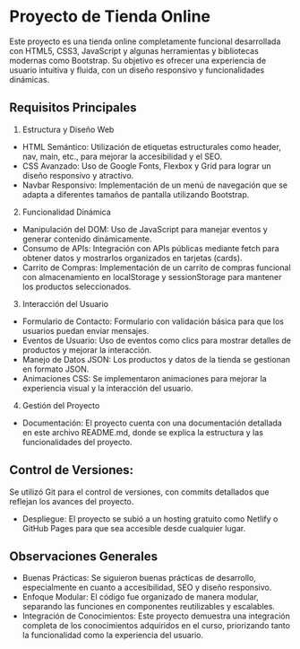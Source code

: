 # Proyecto de Tienda Online

Este proyecto es una tienda online completamente funcional desarrollada con HTML5, CSS3, JavaScript y algunas herramientas y bibliotecas modernas como Bootstrap. Su objetivo es ofrecer una experiencia de usuario intuitiva y fluida, con un diseño responsivo y funcionalidades dinámicas.

## Requisitos Principales

1. Estructura y Diseño Web
* HTML Semántico: Utilización de etiquetas estructurales como header, nav, main, etc., para mejorar la accesibilidad y el SEO.
* CSS Avanzado: Uso de Google Fonts, Flexbox y Grid para lograr un diseño responsivo y atractivo.
* Navbar Responsivo: Implementación de un menú de navegación que se adapta a diferentes tamaños de pantalla utilizando Bootstrap.

2. Funcionalidad Dinámica
* Manipulación del DOM: Uso de JavaScript para manejar eventos y generar contenido dinámicamente.
* Consumo de APIs: Integración con APIs públicas mediante fetch para obtener datos y mostrarlos organizados en tarjetas (cards).
* Carrito de Compras: Implementación de un carrito de compras funcional con almacenamiento en localStorage y sessionStorage para mantener los productos seleccionados.

3. Interacción del Usuario
* Formulario de Contacto: Formulario con validación básica para que los usuarios puedan enviar mensajes.
* Eventos de Usuario: Uso de eventos como clics para mostrar detalles de productos y mejorar la interacción.
* Manejo de Datos JSON: Los productos y datos de la tienda se gestionan en formato JSON.
* Animaciones CSS: Se implementaron animaciones para mejorar la experiencia visual y la interacción del usuario.

4. Gestión del Proyecto
* Documentación: El proyecto cuenta con una documentación detallada en este archivo README.md, donde se explica la estructura y las funcionalidades del proyecto.

## Control de Versiones: 
Se utilizó Git para el control de versiones, con commits detallados que reflejan los avances del proyecto.
* Despliegue: El proyecto se subió a un hosting gratuito como Netlify o GitHub Pages para que sea accesible desde cualquier lugar.

## Observaciones Generales
* Buenas Prácticas: Se siguieron buenas prácticas de desarrollo, especialmente en cuanto a accesibilidad, SEO y diseño responsivo.
* Enfoque Modular: El código fue organizado de manera modular, separando las funciones en componentes reutilizables y escalables.
* Integración de Conocimientos: Este proyecto demuestra una integración completa de los conocimientos adquiridos en el curso, priorizando tanto la funcionalidad como la experiencia del usuario.